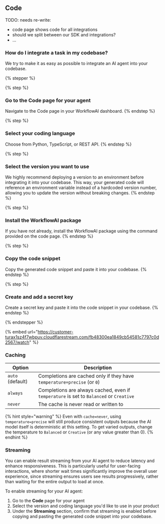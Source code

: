 ## Code

TODO: needs re-write:
- code page shows code for all integrations
- should we split between our SDK and integrations?
- ...

### How do I integrate a task in my codebase?

We try to make it as easy as possible to integrate an AI agent into your codebase.

{% stepper %}

{% step %}
### Go to the Code page for your agent
Navigate to the Code page in your WorkflowAI dashboard.
{% endstep %}

{% step %}
### Select your coding language
Choose from Python, TypeScript, or REST API.
{% endstep %}

{% step %}
### Select the version you want to use
We highly recommend deploying a version to an environment before integrating it into your codebase. This way, your generated code will reference an environment variable instead of a hardcoded version number, allowing you to update the version without breaking changes.
{% endstep %}

{% step %}
### Install the WorkflowAI package
If you have not already, install the WorkflowAI package using the command provided on the code page.
{% endstep %}

{% step %}
### Copy the code snippet
Copy the generated code snippet and paste it into your codebase.
{% endstep %}

{% step %}
### Create and add a secret key
Create a secret key and paste it into the code snippet in your codebase.
{% endstep %}

{% endstepper %}

{% embed url="https://customer-turax1sz4f7wbpuv.cloudflarestream.com/fb48300ea1849cb54581c7797c0d2567/watch" %}

### Caching
| Option | Description |
| ------ | ----------- |
| `auto` (default) | Completions are cached only if they have `temperature=precise` (or `0`) |
| `always` | Completions are always cached, even if `temperature` is set to `Balanced` or `Creative` |
| `never` | The cache is never read or written to |

{% hint style="warning" %}
Even with `cache=never`, using `temperature=precise` will still produce consistent outputs because the AI model itself is deterministic at this setting. To get varied outputs, change the temperature to `Balanced` or `Creative` (or any value greater than 0).
{% endhint %}

### Streaming

You can enable result streaming from your AI agent to reduce latency and enhance responsiveness. This is particularly useful for user-facing interactions, where shorter wait times significantly improve the overall user experience, since streaming ensures users see results progressively, rather than waiting for the entire output to load at once.

To enable streaming for your AI agent:
1. Go to the **Code** page for your agent
2. Select the version and coding language you'd like to use in your product
3. Under the **Streaming** section, confirm that streaming is enabled before copying and pasting the generated code snippet into your codebase.